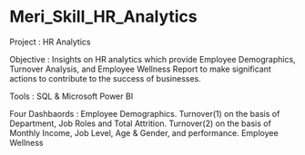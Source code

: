 # Meri_Skill_HR_Analytics

Project : HR Analytics

Objective : Insights on HR analytics which provide Employee Demographics, Turnover Analysis, and Employee Wellness Report to make significant actions to contribute to the success of businesses.

Tools : SQL & Microsoft Power BI

Four Dashbaords :
Employee Demographics.
Turnover(1) on the basis of Department, Job Roles and Total Attrition.
Turnover(2) on the basis of Monthly Income, Job Level, Age & Gender, and performance.
Employee Wellness
